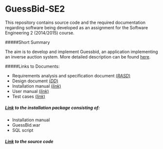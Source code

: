 # GuessBid-SE2
This repository contains source code and the required documentation regarding software being developed as an assignment for the Software Engineering 2 (2014/2015) course.




#####Short Summary

The aim is to develop and implement Guessbid, an application implementing an inverse auction system. 
More detailed description can be found [here](https://github.com/mirjamsk/GuessBid-SE2/blob/master/GuessBid_project_2014-2015.pdf).





#####Links to Documents:
+ Requirements analysis and specification document [(*RASD*)](https://github.com/mirjamsk/GuessBid-SE2/blob/master/Deliveries/RASD.pdf)
+ Design document [(*DD*)](https://github.com/mirjamsk/GuessBid-SE2/blob/master/Deliveries/DD.pdf)
+ Installation manual [(*link*)](https://github.com/mirjamsk/GuessBid-SE2/blob/master/Deliveries/Installation/installationManual.pdf)
+ User manual [(*link*)](https://github.com/mirjamsk/GuessBid-SE2/blob/master/Deliveries/userManual.pdf)
+ Test cases [(*link*)](https://github.com/mirjamsk/GuessBid-SE2/blob/master/Deliveries/testCases.pdf)


##### [Link](https://github.com/mirjamsk/GuessBid-SE2/tree/master/Deliveries/Installation) to the installation package consisting of: 
+ Installation manual 
+ GuessBid.war
+ SQL script 


##### [Link](https://github.com/mirjamsk/GuessBid-SE2/tree/master/Deliveries/implementation_src/GuessBid) to the source code 
